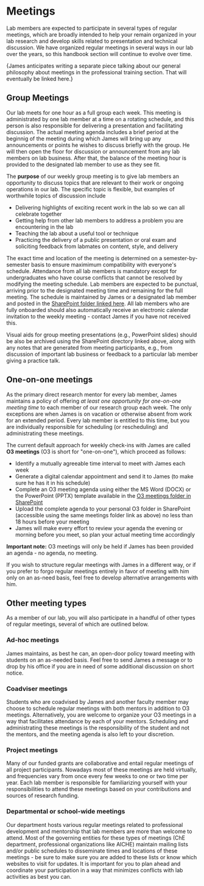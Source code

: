 # Meetings

Lab members are expected to participate in several types of regular meetings, which are broadly intended to help your remain organized in your lab research and develop skills related to presentation and technical discussion. 
We have organized regular meetings in several ways in our lab over the years, so this handbook section will continue to evolve over time.

{James anticipates writing a separate piece talking about our general philosophy about meetings in the professional training section. That will eventually be linked here.}


## Group Meetings

Our lab meets for one hour as a full group each week.
This meeting is administrated by one lab member at a time on a rotating schedule, and this person is also responsible for delivering a presentation and facilitating discussion. 
The actual meeting agenda includes a brief period at the beginnig of the meeting during which James will bring up any announcements or points he wishes to discuss briefly with the group.
He will then open the floor for discussion or announcement from any lab members on lab business.
After that, the balance of the meeting hour is provided to the designated lab member to use as they see fit.

The **purpose** of our weekly group meeting is to give lab members an opportunity to discuss topics that are relevant to their work or ongoing operations in our lab.
The specific topic is flexible, but examples of worthwhile topics of discussion include

* Delivering highlights of exciting recent work in the lab so we can all celebrate together
* Getting help from other lab members to address a problem you are encountering in the lab 
* Teaching the lab about a useful tool or technique
* Practicing the delivery of a public presentation or oral exam and soliciting feedback from labmates on content, style, and delivery

The exact time and location of the meeting is determined on a semester-by-semester basis to ensure maximimum compatibility with everyone's schedule.
Attendance from all lab members is mandatory except for undergraduates who have course conflicts that cannot be resolved by modifying the meeting schedule.
Lab members are expected to be punctual, arriving prior to the designated meeting time and remaining for the full meeting.
The schedule is maintained by James or a designated lab member and posted in the [SharePoint folder linked here](https://pitt.sharepoint.com/:f:/r/sites/mckonelab2/Shared%20Documents/Meetings/Group%20Meeting?csf=1&web=1&e=YkBIfx).
All lab members who are fully onboarded should also automatically receive an electronic calendar invitation to the weekly meeting - contact James if you have not received this.

Visual aids for group meeting presentations (e.g., PowerPoint slides) should be also be archived using the SharePoint directory linked above, along with any notes that are generated from meeting participants, e.g., from discussion of important lab business or feedback to a particular lab member giving a practice talk.

## One-on-one meetings

As the primary direct research mentor for every lab member, James maintains a policy of offering _at least one opportunity for one-on-one meeting time_ to each member of our research group each week. 
The only exceptions are when James is on vacation or otherwise absent from work for an extended period.
Every lab member is entitled to this time, but you are individually responsible for scheduling (or rescheduling) and administrating these meetings. 

The current default approach for weekly check-ins with James are called **O3 meetings** (O3 is short for "one-on-one"), which proceed as follows:

* Identify a mutually agreeable time interval to meet with James each week
* Generate a digital calendar appointment and send it to James (to make sure he has it in his schedule)
* Complete an O3 meeting agenda using either the MS Word (DOCX) or the PowerPoint (PPTX) template available in the [O3 meetings folder in SharePoint](https://pitt.sharepoint.com/:f:/r/sites/mckonelab2/Shared%20Documents/Meetings/O3%20Meetings?csf=1&web=1&e=VJpfYY)
* Upload the complete agenda to your personal O3 folder in SharePoint (accessible using the same meetings folder link as above) no less than 18 hours before your meeting 
* James will make every effort to review your agenda the evening or morning before you meet, so plan your actual meeting time accordingly

**Important note:** O3 meetings will only be held if James has been provided an agenda - no agenda, no meeting.

If you wish to structure regular meetings with James in a different way, or if you prefer to forgo regular meetings entirely in favor of meeting with him only on an as-need basis, feel free to develop alternative arrangements with him.

## Other meeting types

As a member of our lab, you will also participate in a handful of other types of regular meetings, several of which are outlined below. 

### Ad-hoc meetings

James maintains, as best he can, an open-door policy toward meeting with students on an as-needed basis.
Feel free to send James a message or to drop by his office if you are in need of some additional discussion on short notice.

### Coadviser meetings

Students who are coadvised by James and another faculty member may choose to schedule regular meetings with both mentors in addition to O3 meetings.
Alternatively, you are welcome to organize your O3 meetings in a way that facilitates attendance by each of your mentors.
Scheduling and administrating these meetings is the responsibility of the student and not the mentors, and the meeting agenda is also left to your discretion.

### Project meetings

Many of our funded grants are collaborative and entail regular meetings of all project participants.
Nowadays most of these meetings are held virtually, and frequencies vary from once every few weeks to one or two time per year.
Each lab member is responsible for familiarizing yourself with your responsibilities to attend these meetings based on your contributions and sources of research funding.

### Departmental or school-wide meetings

Our department hosts various regular meetings related to professional development and mentorship that lab members are more than welcome to attend.
Most of the governing entities for these types of meetings (ChE department, professional organizations like AICHE) maintain mailing lists and/or public schedules to disseminate times and locations of these meetings - be sure to make sure you are added to these lists or know which websites to visit for updates.
It is important for you to plan ahead and coordinate your participation in a way that minimizes conflicts with lab activities as best you can.
